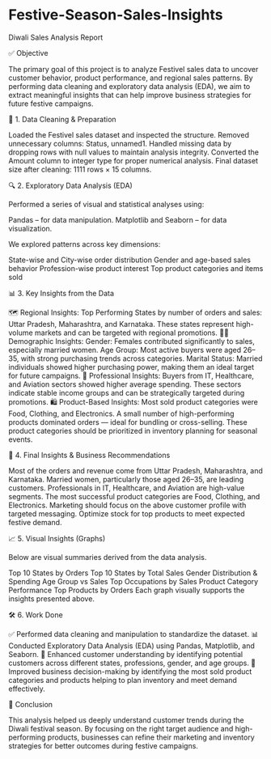 # Festive-Season-Sales-Insights

Diwali Sales Analysis Report

✅ Objective

The primary goal of this project is to analyze Festivel sales data to uncover customer behavior, product performance, and regional sales patterns. By performing data cleaning and exploratory data analysis (EDA), we aim to extract meaningful insights that can help improve business strategies for future festive campaigns.

🧹 1. Data Cleaning & Preparation

Loaded the Festivel sales dataset and inspected the structure.
Removed unnecessary columns: Status, unnamed1.
Handled missing data by dropping rows with null values to maintain analysis integrity.
Converted the Amount column to integer type for proper numerical analysis.
Final dataset size after cleaning: 1111 rows × 15 columns.

🔍 2. Exploratory Data Analysis (EDA)

Performed a series of visual and statistical analyses using:

Pandas – for data manipulation.
Matplotlib and Seaborn – for data visualization.

We explored patterns across key dimensions:

State-wise and City-wise order distribution
Gender and age-based sales behavior
Profession-wise product interest
Top product categories and items sold

📊 3. Key Insights from the Data

🗺️ Regional Insights:
Top Performing States by number of orders and sales:
Uttar Pradesh, Maharashtra, and Karnataka.
These states represent high-volume markets and can be targeted with regional promotions.
👩‍💼 Demographic Insights:
Gender: Females contributed significantly to sales, especially married women.
Age Group: Most active buyers were aged 26–35, with strong purchasing trends across categories.
Marital Status: Married individuals showed higher purchasing power, making them an ideal target for future campaigns.
🏢 Professional Insights:
Buyers from IT, Healthcare, and Aviation sectors showed higher average spending.
These sectors indicate stable income groups and can be strategically targeted during promotions.
🛍️ Product-Based Insights:
Most sold product categories were Food, Clothing, and Electronics.
A small number of high-performing products dominated orders — ideal for bundling or cross-selling.
These product categories should be prioritized in inventory planning for seasonal events.

🧠 4. Final Insights & Business Recommendations

Most of the orders and revenue come from Uttar Pradesh, Maharashtra, and Karnataka.
Married women, particularly those aged 26–35, are leading customers.
Professionals in IT, Healthcare, and Aviation are high-value segments.
The most successful product categories are Food, Clothing, and Electronics.
Marketing should focus on the above customer profile with targeted messaging.
Optimize stock for top products to meet expected festive demand.

📈 5. Visual Insights (Graphs)

Below are visual summaries derived from the data analysis.

Top 10 States by Orders
Top 10 States by Total Sales
Gender Distribution & Spending
Age Group vs Sales
Top Occupations by Sales
Product Category Performance
Top Products by Orders
Each graph visually supports the insights presented above.

🛠️ 6. Work Done 

✅ Performed data cleaning and manipulation to standardize the dataset.
📊 Conducted Exploratory Data Analysis (EDA) using Pandas, Matplotlib, and Seaborn.
🧠 Enhanced customer understanding by identifying potential customers across different states, professions, gender, and age groups.
💼 Improved business decision-making by identifying the most sold product categories and products helping to plan inventory and meet demand effectively.

📌 Conclusion

This analysis helped us deeply understand customer trends during the Diwali festival season. By focusing on the right target audience and high-performing products, businesses can refine their marketing and inventory strategies for better outcomes during festive campaigns.
